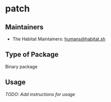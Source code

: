 # patch

## Maintainers

* The Habitat Maintainers: <humans@habitat.sh>

## Type of Package

Binary package

## Usage

*TODO: Add instructions for usage*
